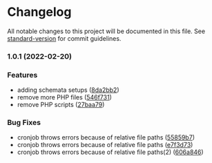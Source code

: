# Changelog

All notable changes to this project will be documented in this file. See [standard-version](https://github.com/conventional-changelog/standard-version) for commit guidelines.

### 1.0.1 (2022-02-20)


### Features

* adding schemata setups ([8da2bb2](https://github.com/davidsneighbour/thaiquakes/commit/8da2bb2ccb3ae4278bf04b32c0c5e611a9c7dbd0))
* remove more PHP files ([546f731](https://github.com/davidsneighbour/thaiquakes/commit/546f73175b256b95d450aad987ddb1aa62712dc1))
* remove PHP scripts ([27baa79](https://github.com/davidsneighbour/thaiquakes/commit/27baa792901e5aabc6c89a33069456b2fd2fb476))


### Bug Fixes

* cronjob throws errors because of relative file paths ([55859b7](https://github.com/davidsneighbour/thaiquakes/commit/55859b7ed5ebb80ad571eac6ad1e8b56a7c06657))
* cronjob throws errors because of relative file paths ([e7f3d73](https://github.com/davidsneighbour/thaiquakes/commit/e7f3d735a44a7047217915e4469435447f75da3f))
* cronjob throws errors because of relative file paths(2) ([606a846](https://github.com/davidsneighbour/thaiquakes/commit/606a8465942f01940bce7e67c9a264154cd00d45))
